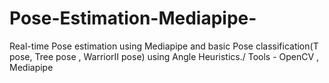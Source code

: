 # Pose-Estimation-Mediapipe-
Real-time Pose estimation using Mediapipe and basic Pose classification(T pose, Tree pose , WarriorII pose) using Angle Heuristics./
Tools - OpenCV , Mediapipe 
